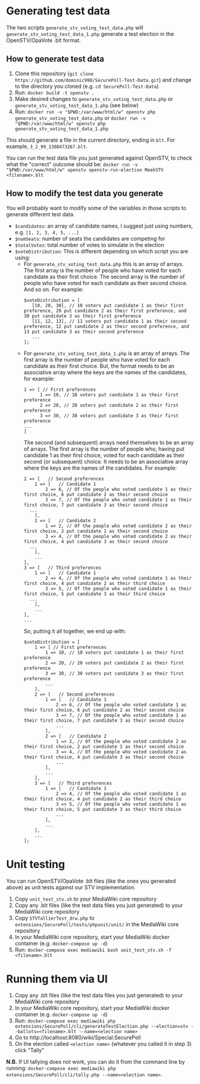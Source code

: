 Generating test data
====================

The two scripts `generate_stv_voting_test_data.php` will `generate_stv_voting_test_data_1.php` generate a test election in the OpenSTV/OpaVote .blt format.

How to generate test data
-------------------------

1. Clone this repository (`git clone https://github.com/dominic998/SecurePoll-Test-Data.git`) and change to the directory you cloned (e.g. `cd SecurePoll-Test-Data`)
2. Run: `docker build -t openstv .`
3. Make desired changes to `generate_stv_voting_test_data.php` or `generate_stv_voting_test_data_1.php` (see below)
4. Run: `docker run -v "$PWD:/var/www/html/w" openstv php generate_stv_voting_test_data.php` or `docker run -v "$PWD:/var/www/html/w" openstv php generate_stv_voting_test_data_1.php`

This should generate a file in the current directory, ending in `blt`. For example, `3_2_99_1308473267.blt`.

You can run the test data file you just generated against OpenSTV, to check what the "correct" outcome should be:
`docker run -v "$PWD:/var/www/html/w" openstv openstv-run-election MeekSTV <filename>.blt`

How to modify the test data you generate
----------------------------------------

You will probably want to modify some of the variables in those scripts to generate different test data.

* `$candidates`: an array of candidate names, I suggest just using numbers, e.g. `[1, 2, 3, 4, 5, ...]`
* `$numSeats`: number of seats the candidates are competing for
* `$totalVotes`: total number of votes to simulate in the election
* `$voteDistribution`: This is different depending on which script you are using:
  * For `generate_stv_voting_test_data.php` this is an array of arrays. The first array is the number of people who have voted for each candidate as their first choice. The second array is the number of people who have voted for each candidate as their second choice. And so on. For example:
    ```
    $voteDistribution = [
       [10, 20, 30], // 10 voters put candidate 1 as their first preference, 20 put candidate 2 as their first preference, and 30 put candidate 3 as their first preference
       [11, 12, 13], // 11 voters put candidate 1 as their second preference, 12 put candidate 2 as their second preference, and 13 put candidate 3 as their second preference
       ...
    ];
    ```
  * For `generate_stv_voting_test_data_1.php` is an array of arrays. The first array is the number of people who have voted for each candidate as their first choice. But, the format needs to be an associative array where the keys are the names of the candidates, for example:
    ```
    1 => [ // First preferences
          1 => 10, // 10 voters put candidate 1 as their first preference
          2 => 20, // 20 voters put candidate 2 as their first preference
          3 => 30, // 30 voters put candidate 3 as their first preference
  	...
    ]
    ```
    The second (and subsequent) arrays need themselves to be an array of arrays. The first array is the number of people who, having put candidate 1 as their first choice, voted for each candidate as their second (or subsequent) choice. It needs to be an associative array where the keys are the names of the candidates. For example:
    ```
    2 => [   // Second preferences
        1 => [   // Candidate 1
            2 => 6, // Of the people who voted candidate 1 as their first choice, 6 put candidate 2 as their second choice
            3 => 7, // Of the people who voted candidate 1 as their first choice, 7 put candidate 3 as their second choice
  	  ...
        ],
        2 => [   // Candidate 2
            1 => 2, // Of the people who voted candidate 2 as their first choice, 2 put candidate 1 as their second choice
            3 => 4, // Of the people who voted candidate 2 as their first choice, 4 put candidate 3 as their second choice
  	  ...
        ],
        ...
    ],
    3 => [   // Third preferences
        1 => [   // Candidate 1
            2 => 4, // Of the people who voted candidate 1 as their first choice, 4 put candidate 2 as their third choice
            3 => 5, // Of the people who voted candidate 1 as their first choice, 5 put candidate 3 as their third choice
  	  ...
        ],
        ...
    ],
    ...
    ```
    So, putting it all together, we end up with:
    ```
    $voteDistribution = [
        1 => [ // First preferences
            1 => 10, // 10 voters put candidate 1 as their first preference
            2 => 20, // 20 voters put candidate 2 as their first preference
            3 => 30, // 30 voters put candidate 3 as their first preference
            ...
        ],
        2 => [   // Second preferences
            1 => [   // Candidate 1
                2 => 6, // Of the people who voted candidate 1 as their first choice, 6 put candidate 2 as their second choice
                3 => 7, // Of the people who voted candidate 1 as their first choice, 7 put candidate 3 as their second choice
                ...
            ],
            2 => [   // Candidate 2
                1 => 2, // Of the people who voted candidate 2 as their first choice, 2 put candidate 1 as their second choice
                3 => 4, // Of the people who voted candidate 2 as their first choice, 4 put candidate 3 as their second choice
                ...
            ],
            ...
        ],
        3 => [   // Third preferences
            1 => [   // Candidate 1
                2 => 4, // Of the people who voted candidate 1 as their first choice, 4 put candidate 2 as their third choice
                3 => 5, // Of the people who voted candidate 1 as their first choice, 5 put candidate 3 as their third choice
                ...
            ],
            ...
        ],
        ...
    ];
    ```

Unit testing
============

You can run OpenSTV/OpaVote .blt files (like the ones you generated above) as unit tests against our STV implementation.

1. Copy `unit_test_stv.sh` to your MediaWiki core repository
2. Copy any .blt files (like the test data files you just generated) to your MediaWiki core repository
3. Copy `STVTallierTest_drw.php` to `extensions/SecurePoll/tests/phpunit/unit/` in the MediaWiki core repository
4. In your MediaWiki core repository, start your MediaWiki docker container (e.g. `docker-compose up -d`)
5. Run: `docker-compose exec mediawiki bash unit_test_stv.sh -f <filename>.blt`


Running them via UI
===================

1. Copy any .blt files (like the test data files you just generated) to your MediaWiki core repository
2. In your MediaWiki core repository, start your MediaWiki docker container (e.g. `docker-compose up -d`)
3. Run: `docker-compose exec mediawiki php extensions/SecurePoll/cli/generateTestElection.php --election=stv --ballots=<filename>.blt --name=<election name>`
4. Go to http://localhost:8080/wiki/Special:SecurePoll
5. On the election called `<election name>` (whatever you called it in step 3) click "Tally"

**N.B.** If UI tallying does not work, you can do it from the command line by running: `docker-compose exec mediawiki php extensions/SecurePoll/cli/tally.php --name=<election name>`.
